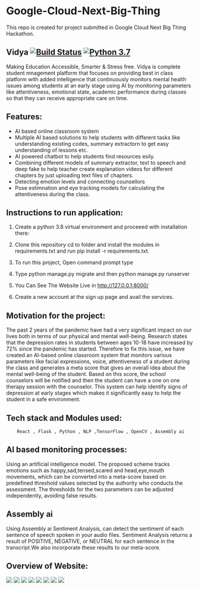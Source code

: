 # Google-Cloud-Next-Big-Thing
This repo is created for project submitted in Google Cloud Next Big Thing Hackathon.

## Vidya [![Build Status](https://travis-ci.org/joemccann/dillinger.svg?branch=master)](https://travis-ci.org/joemccann/dillinger) [![Python 3.7](https://img.shields.io/badge/Python-3.7-3776AB)](https://www.python.org/downloads/release/python-370/)
Making Education Accessible, Smarter & Stress free. Vidya is complete student mnagement platform that focuses on providing best in class platform
with added intelligence that continuously monitors mental health issues among students at an early stage using AI by monitoring parameters like      attentiveness, emotional state, academic performance during classes so that they can receive appropriate care on time.
    
## Features:

- AI based online classroom system
- Multiple AI based solutions to help students with different tasks like understanding existing codes, summary extractorn to get easy understanding of lessons etc.
- AI powered chatbot to help students find resources esily.
- Combining different models of summary extractor, text to speech and deep fake to help teacher create explanation videos for different chapters by just uploading text files of chapters.
- Detecting emotion levels and connecting counsellors
- Pose estimnation and eye tracking models for calculating the attentiveness during the class.

## Instructions to run application:

  1. Create a python 3.8 virtual environment and proceeed with installation there:
  
  2. Clone this repository cd to folder and install the modules in requirements.txt and run
       pip install -r requirements.txt.

  3. To run this project, Open command prompt type 

  4. Type python manage.py migrate and then python manage.py runserver
  
  5. You Can See The Website Live in  http://127.0.0.1:8000/
  
  6. Create a new account at the sign up page and avail the services.

## Motivation for the project:

The past 2 years of the pandemic have had a very significant impact on our lives both in terms of our physical and mental well-being. Research states that the depression rates in students between ages 10-18 have increased by 72% since the pandemic has started. Therefore to fix this issue, we have created an AI-based online classroom system that monitors various parameters like facial expressions, voice, attentiveness of a student during the class and generates a meta score that gives an overall idea about the mental well-being of the student. Based on this score, the school counselors will be notified and then the student can have a one on one therapy session with the counselor. This system can help identify signs of depression at early stages which makes it significantly easy to help the student in a safe environment. 


## Tech stack and Modules used:

        React , Flask , Python , NLP ,TensorFlow , OpenCV , Assembly ai
        
        
## AI based monitoring processes:

  Using an artificial intelligence model. The proposed scheme tracks emotions such as happy,sad,tensed,scared 
  and head,eye,mouth movements, which can be converted into a meta-score based on predefined threshold values 
  selected by the authority who conducts the assessment. The thresholds for the two parameters can be adjusted independently, avoiding false results.

## Assembly ai

  Using Assembly ai Sentiment Analysis, can detect the sentiment of each sentence of speech spoken in your audio files.
  Sentiment Analysis returns a result of POSITIVE, NEGATIVE, or NEUTRAL for each sentence in the transcript.We also 
  incorporate these results to our meta-score.
  
## Overview of Website:

<img src="imgs/a.png">
<img src="imgs/b.png">
<img src="imgs/c.png">
<img src="imgs/d.png">
<img src="imgs/e.png">
<img src="imgs/f.png">
<img src="imgs/g.png">
<img src="imgs/h.png">
